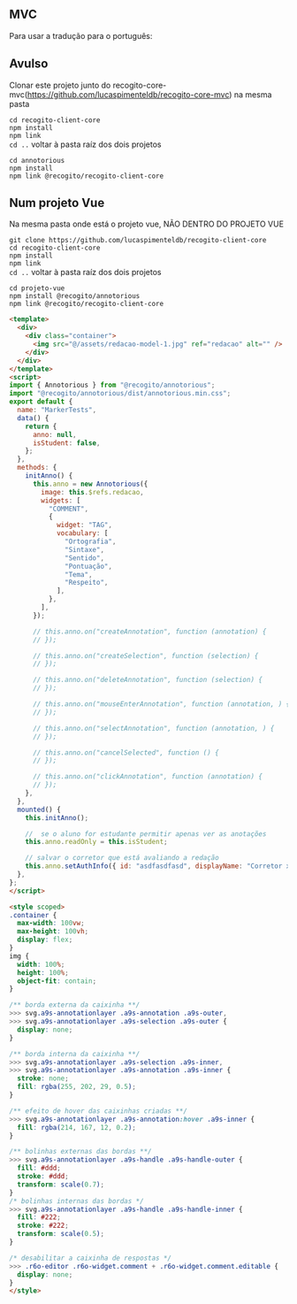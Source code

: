 ## MVC
Para usar a tradução para o português:

## Avulso
Clonar este projeto junto do recogito-core-mvc(https://github.com/lucaspimenteldb/recogito-core-mvc) na mesma pasta

`cd recogito-client-core` <br>
`npm install` <br>
`npm link` <br>
`cd ..` voltar à pasta raíz dos dois projetos 

`cd annotorious` <br>
`npm install` <br>
`npm link @recogito/recogito-client-core`

## Num projeto Vue
Na mesma pasta onde está o projeto vue, NÃO DENTRO DO PROJETO VUE

`git clone https://github.com/lucaspimenteldb/recogito-client-core` <br>
`cd recogito-client-core` <br>
`npm install` <br>
`npm link` <br>
`cd ..` voltar à pasta raíz dos dois projetos 

`cd projeto-vue` <br>
`npm install @recogito/annotorious` <br>
`npm link @recogito/recogito-client-core`

```html
<template>
  <div>
    <div class="container">
      <img src="@/assets/redacao-model-1.jpg" ref="redacao" alt="" />
    </div>
  </div>
</template>
<script>
import { Annotorious } from "@recogito/annotorious";
import "@recogito/annotorious/dist/annotorious.min.css";
export default {
  name: "MarkerTests",
  data() {
    return {
      anno: null,
      isStudent: false,
    };
  },
  methods: {
    initAnno() {
      this.anno = new Annotorious({
        image: this.$refs.redacao,
        widgets: [
          "COMMENT",
          {
            widget: "TAG",
            vocabulary: [
              "Ortografia",
              "Sintaxe",
              "Sentido",
              "Pontuação",
              "Tema",
              "Respeito",
            ],
          },
        ],
      });

      // this.anno.on("createAnnotation", function (annotation) {
      // });

      // this.anno.on("createSelection", function (selection) {
      // });

      // this.anno.on("deleteAnnotation", function (selection) {
      // });

      // this.anno.on("mouseEnterAnnotation", function (annotation, ) {
      // });

      // this.anno.on("selectAnnotation", function (annotation, ) {
      // });

      // this.anno.on("cancelSelected", function () {
      // });

      // this.anno.on("clickAnnotation", function (annotation) {
      // });
    },
  },
  mounted() {
    this.initAnno();

    //  se o aluno for estudante permitir apenas ver as anotações
    this.anno.readOnly = this.isStudent;

    // salvar o corretor que está avaliando a redação
    this.anno.setAuthInfo({ id: "asdfasdfasd", displayName: "Corretor x" });
  },
};
</script>

<style scoped>
.container {
  max-width: 100vw;
  max-height: 100vh;
  display: flex;
}
img {
  width: 100%;
  height: 100%;
  object-fit: contain;
}

/** borda externa da caixinha **/
>>> svg.a9s-annotationlayer .a9s-annotation .a9s-outer,
>>> svg.a9s-annotationlayer .a9s-selection .a9s-outer {
  display: none;
}

/** borda interna da caixinha **/
>>> svg.a9s-annotationlayer .a9s-selection .a9s-inner,
>>> svg.a9s-annotationlayer .a9s-annotation .a9s-inner {
  stroke: none;
  fill: rgba(255, 202, 29, 0.5);
}

/** efeito de hover das caixinhas criadas **/
>>> svg.a9s-annotationlayer .a9s-annotation:hover .a9s-inner {
  fill: rgba(214, 167, 12, 0.2);
}

/** bolinhas externas das bordas **/
>>> svg.a9s-annotationlayer .a9s-handle .a9s-handle-outer {
  fill: #ddd;
  stroke: #ddd;
  transform: scale(0.7);
}
/* bolinhas internas das bordas */
>>> svg.a9s-annotationlayer .a9s-handle .a9s-handle-inner {
  fill: #222;
  stroke: #222;
  transform: scale(0.5);
}

/* desabilitar a caixinha de respostas */
>>> .r6o-editor .r6o-widget.comment + .r6o-widget.comment.editable {
  display: none;
}
</style>
```
